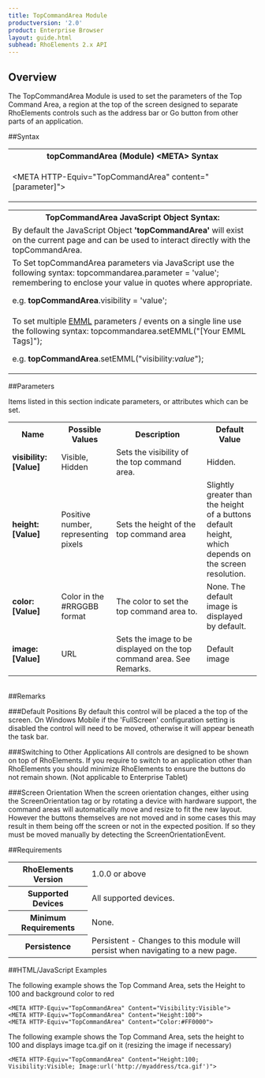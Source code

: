 ```yaml
---
title: TopCommandArea Module
productversion: '2.0'
product: Enterprise Browser
layout: guide.html
subhead: RhoElements 2.x API
---
```


## Overview
The TopCommandArea Module is used to set the parameters of the Top Command Area, a region at the top of the screen designed to separate RhoElements controls such as the address bar or Go button from other parts of an application.

##Syntax
<table class="re-table"><tr><th class="tableHeading">topCommandArea (Module) &lt;META&gt; Syntax
</th></tr><tr><td class="clsSyntaxCells clsOddRow"><p>&lt;META HTTP-Equiv="TopCommandArea" content="[parameter]"&gt;</p></td></tr></table>
<table class="re-table"><tr><th class="tableHeading">TopCommandArea JavaScript Object Syntax:</th></tr><tr><td class="clsSyntaxCells clsOddRow">
By default the JavaScript Object <b>'topCommandArea'</b> will exist on the current page and can be used to interact directly with the topCommandArea.
</td></tr><tr><td class="clsSyntaxCells clsEvenRow">
To Set topCommandArea parameters via JavaScript use the following syntax: topcommandarea.parameter = 'value'; remembering to enclose your value in quotes where appropriate.  
<P />e.g. <b>topCommandArea</b>.visibility = 'value';
</td></tr><tr><td class="clsSyntaxCells clsOddRow">							
To set multiple <a href="/rhoelements/EMMLOverview">EMML</a> parameters / events on a single line use the following syntax: topcommandarea.setEMML("[Your EMML Tags]");
<P />
e.g. <b>topCommandArea</b>.setEMML("visibility:<i>value</i>");							
</td></tr></table>

##Parameters


Items listed in this section indicate parameters, or attributes which can be set.
<table class="re-table"><col width="20%" /><col width="20%" /><col width="38%" /><col width="22%" /><tr><th class="tableHeading">Name</th><th class="tableHeading">Possible Values</th><th class="tableHeading">Description</th><th class="tableHeading">Default Value</th></tr><tr><td class="clsSyntaxCells clsOddRow"><b>visibility:[Value]
</b></td><td class="clsSyntaxCells clsOddRow">Visible, Hidden</td><td class="clsSyntaxCells clsOddRow">Sets the visibility of the top command area.</td><td class="clsSyntaxCells clsOddRow">Hidden.</td></tr><tr><td class="clsSyntaxCells clsEvenRow"><b>height:[Value]
</b></td><td class="clsSyntaxCells clsEvenRow">Positive number, representing pixels</td><td class="clsSyntaxCells clsEvenRow">Sets the height of the top command area</td><td class="clsSyntaxCells clsEvenRow">Slightly greater than the height of a buttons default height, which depends on the screen resolution.</td></tr><tr><td class="clsSyntaxCells clsOddRow"><b>color:[Value]
</b></td><td class="clsSyntaxCells clsOddRow">Color in the #RRGGBB format</td><td class="clsSyntaxCells clsOddRow">The color to set the top command area to.</td><td class="clsSyntaxCells clsOddRow">None. The default image is displayed by default.</td></tr><tr><td class="clsSyntaxCells clsEvenRow"><b>image:[Value]
</b></td><td class="clsSyntaxCells clsEvenRow">URL</td><td class="clsSyntaxCells clsEvenRow">Sets the image to be displayed on the top command area.  See Remarks.</td><td class="clsSyntaxCells clsEvenRow">Default image</td></tr></table>
<table class="re-table"><col width="78%" /><col width="8%" /><col width="1%" /><col width="5%" /><col width="1%" /><col width="5%" /><col width="2%" /></table>




##Remarks


###Default Positions
By default this control will be placed a the top of the screen. On Windows Mobile if the 'FullScreen' configuration setting is disabled the control will need to be moved, otherwise it will appear beneath the task bar.


###Switching to Other Applications
All controls are designed to be shown on top of RhoElements. If you require to switch to an application other than RhoElements you should minimize RhoElements to ensure the buttons do not remain shown. (Not applicable to Enterprise Tablet)


###Screen Orientation
When the screen orientation changes, either using the ScreenOrientation tag or by rotating a device with hardware support, the command areas will automatically move and resize to fit the new layout. However the buttons themselves are not moved and in some cases this may result in them being off the screen or not in the expected position. If so they must be moved manually by detecting the ScreenOrientationEvent.




##Requirements

<table class="re-table"><tr><th class="tableHeading">RhoElements Version</th><td class="clsSyntaxCell clsEvenRow">1.0.0 or above
</td></tr><tr><th class="tableHeading">Supported Devices</th><td class="clsSyntaxCell clsOddRow">All supported devices.</td></tr><tr><th class="tableHeading">Minimum Requirements</th><td class="clsSyntaxCell clsOddRow">None.</td></tr><tr><th class="tableHeading">Persistence</th><td class="clsSyntaxCell clsEvenRow">Persistent - Changes to this module will persist when navigating to a new page.</td></tr></table>


##HTML/JavaScript Examples

The following example shows the Top Command Area, sets the Height to 100 and background color to red

	<META HTTP-Equiv="TopCommandArea" Content="Visibility:Visible">
	<META HTTP-Equiv="TopCommandArea" Content="Height:100">
	<META HTTP-Equiv="TopCommandArea" Content="Color:#FF0000">
	
The following example shows the Top Command Area, sets the height to 100 and displays image tca.gif on it (resizing the image if necessary)

	<META HTTP-Equiv="TopCommandArea" Content="Height:100; Visibility:Visible; Image:url('http://myaddress/tca.gif')">


